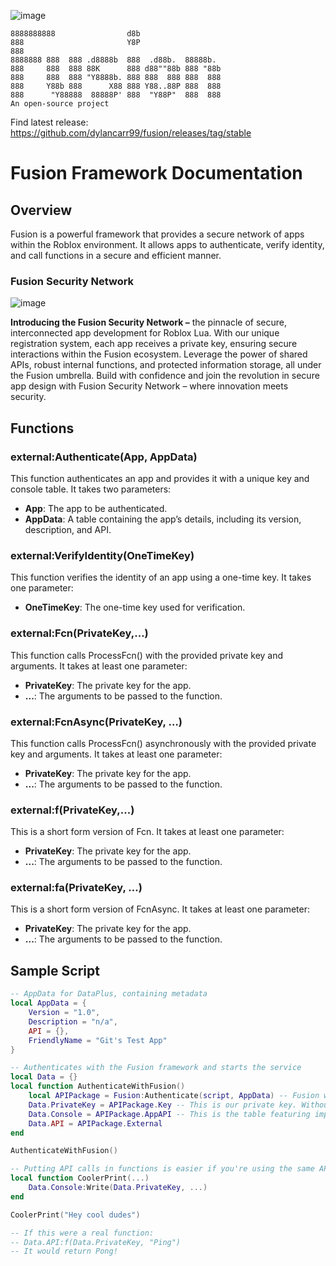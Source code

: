 ![image](https://github.com/carrcreative/fusion/assets/173332208/207bf28e-d697-4502-a85a-51794a1ddf66)
```
8888888888                d8b                   
888                       Y8P                   
888                                             
8888888 888  888 .d8888b  888  .d88b.  88888b.  
888     888  888 88K      888 d88""88b 888 "88b 
888     888  888 "Y8888b. 888 888  888 888  888 
888     Y88b 888      X88 888 Y88..88P 888  888 
888      "Y88888  88888P' 888  "Y88P"  888  888
An open-source project
```

Find latest release: 
https://github.com/dylancarr99/fusion/releases/tag/stable

# Fusion Framework Documentation

## Overview
Fusion is a powerful framework that provides a secure network of apps within the Roblox environment. It allows apps to authenticate, verify identity, and call functions in a secure and efficient manner.




### Fusion Security Network
![image](https://github.com/carrcreative/fusion/assets/173332208/7a9fdb21-16ca-48fb-a51b-261ae25c856f)

**Introducing the Fusion Security Network –** the pinnacle of secure, interconnected app development for Roblox Lua. With our unique registration system, each app receives a private key, ensuring secure interactions within the Fusion ecosystem. Leverage the power of shared APIs, robust internal functions, and protected information storage, all under the Fusion umbrella. Build with confidence and join the revolution in secure app design with Fusion Security Network – where innovation meets security.


## Functions

### external:Authenticate(App, AppData)
This function authenticates an app and provides it with a unique key and console table. It takes two parameters:
- **App**: The app to be authenticated.
- **AppData**: A table containing the app’s details, including its version, description, and API.

### external:VerifyIdentity(OneTimeKey)
This function verifies the identity of an app using a one-time key. It takes one parameter:
- **OneTimeKey**: The one-time key used for verification.

### external:Fcn(PrivateKey,…)
This function calls ProcessFcn() with the provided private key and arguments. It takes at least one parameter:
- **PrivateKey**: The private key for the app.
- **...**: The arguments to be passed to the function.

### external:FcnAsync(PrivateKey, …)
This function calls ProcessFcn() asynchronously with the provided private key and arguments. It takes at least one parameter:
- **PrivateKey**: The private key for the app.
- **...**: The arguments to be passed to the function.

### external:f(PrivateKey,…)
This is a short form version of Fcn. It takes at least one parameter:
- **PrivateKey**: The private key for the app.
- **...**: The arguments to be passed to the function.

### external:fa(PrivateKey, …)
This is a short form version of FcnAsync. It takes at least one parameter:
- **PrivateKey**: The private key for the app.
- **...**: The arguments to be passed to the function.

## Sample Script

```lua
-- AppData for DataPlus, containing metadata
local AppData = {
	Version = "1.0",
	Description = "n/a",
	API = {},
	FriendlyName = "Git's Test App"
}

-- Authenticates with the Fusion framework and starts the service
local Data = {}
local function AuthenticateWithFusion()
	local APIPackage = Fusion:Authenticate(script, AppData) -- Fusion will return our API package
	Data.PrivateKey = APIPackage.Key -- This is our private key. Without this, you cannot use Fusion's API 
	Data.Console = APIPackage.AppAPI -- This is the table featuring important functions from Fusion's core systems 
	Data.API = APIPackage.External 
end

AuthenticateWithFusion()

-- Putting API calls in functions is easier if you're using the same API a lot 
local function CoolerPrint(...)
	Data.Console:Write(Data.PrivateKey, ...)
end

CoolerPrint("Hey cool dudes")

-- If this were a real function: 
-- Data.API:f(Data.PrivateKey, "Ping")
-- It would return Pong! 
```

